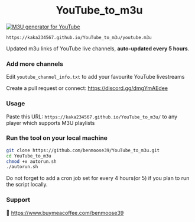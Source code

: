 
<h1 align="center"> YouTube_to_m3u </h1>

[![M3U generator for YouTube](https://kaka234567.github.io/YouTube_to_m3u/actions/workflows/m3u_Generator.yml/badge.svg)](https://kaka234567.github.io/YouTube_to_m3u/actions/workflows/m3u_Generator.yml)

`https://kaka234567.github.io/YouTube_to_m3u/youtube.m3u`

Updated m3u links of YouTube live channels, **auto-updated every 5 hours**.


### Add more channels
Edit `youtube_channel_info.txt` to add your favourite YouTube livestreams

Create a pull request or connect: https://discord.gg/dmgYmAEdee

### Usage
Paste this URL: `https://kaka234567.github.io/YouTube_to_m3u/` to any player which supports M3U playlists

### Run the tool on your local machine
``` bash
git clone https://github.com/benmoose39/YouTube_to_m3u.git
cd YouTube_to_m3u
chmod +x autorun.sh
./autorun.sh
```

Do not forget to add a cron job set for every 4 hours(or 5) if you plan to run the script locally.

### Support

🙂 https://www.buymeacoffee.com/benmoose39
